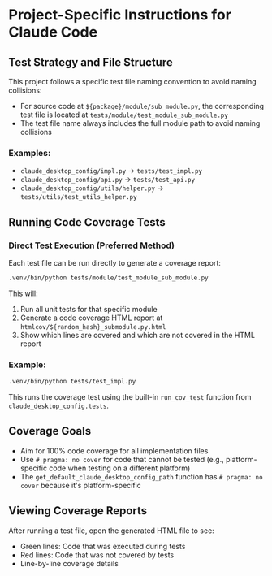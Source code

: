 # Project-Specific Instructions for Claude Code

## Test Strategy and File Structure

This project follows a specific test file naming convention to avoid naming collisions:

- For source code at `${package}/module/sub_module.py`, the corresponding test file is located at `tests/module/test_module_sub_module.py`
- The test file name always includes the full module path to avoid naming collisions

### Examples:
- `claude_desktop_config/impl.py` → `tests/test_impl.py`
- `claude_desktop_config/api.py` → `tests/test_api.py`
- `claude_desktop_config/utils/helper.py` → `tests/utils/test_utils_helper.py`

## Running Code Coverage Tests

### Direct Test Execution (Preferred Method)
Each test file can be run directly to generate a coverage report:

```bash
.venv/bin/python tests/module/test_module_sub_module.py
```

This will:
1. Run all unit tests for that specific module
2. Generate a code coverage HTML report at `htmlcov/${random_hash}_submodule.py.html`
3. Show which lines are covered and which are not covered in the HTML report

### Example:
```bash
.venv/bin/python tests/test_impl.py
```

This runs the coverage test using the built-in `run_cov_test` function from `claude_desktop_config.tests`.

## Coverage Goals
- Aim for 100% code coverage for all implementation files
- Use `# pragma: no cover` for code that cannot be tested (e.g., platform-specific code when testing on a different platform)
- The `get_default_claude_desktop_config_path` function has `# pragma: no cover` because it's platform-specific

## Viewing Coverage Reports
After running a test file, open the generated HTML file to see:
- Green lines: Code that was executed during tests
- Red lines: Code that was not covered by tests
- Line-by-line coverage details